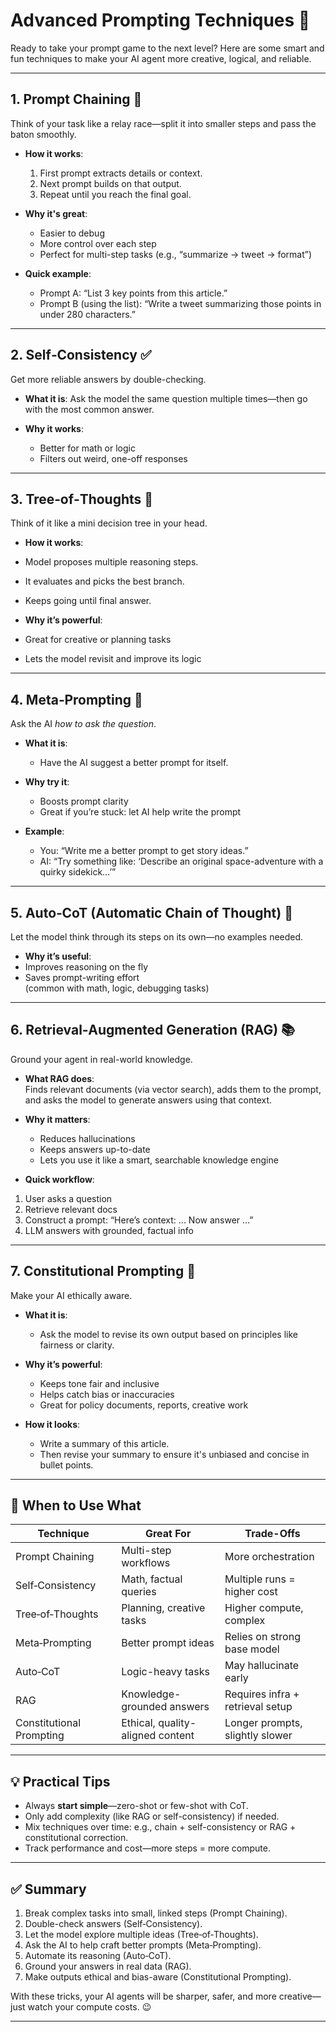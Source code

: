 # Advanced Prompting Techniques 🚀

Ready to take your prompt game to the next level? Here are some smart and fun techniques to make your AI agent more creative, logical, and reliable.

---

## 1. Prompt Chaining 🔗

Think of your task like a relay race—split it into smaller steps and pass the baton smoothly.

- **How it works**:  
  1. First prompt extracts details or context.  
  2. Next prompt builds on that output.  
  3. Repeat until you reach the final goal.

- **Why it's great**:  
  - Easier to debug  
  - More control over each step  
  - Perfect for multi-step tasks (e.g., “summarize → tweet → format”)  
 

- **Quick example**:  
    - Prompt A: “List 3 key points from this article.”
    - Prompt B (using the list): “Write a tweet summarizing those points in under 280 characters.”


---

## 2. Self‑Consistency ✅

Get more reliable answers by double-checking.

- **What it is**: Ask the model the same question multiple times—then go with the most common answer.

- **Why it works**:  
    - Better for math or logic  
    - Filters out weird, one-off responses  

---

## 3. Tree‑of‑Thoughts 🌳

Think of it like a mini decision tree in your head.

- **How it works**:  
- Model proposes multiple reasoning steps.  
- It evaluates and picks the best branch.  
- Keeps going until final answer.

- **Why it’s powerful**:  
- Great for creative or planning tasks  
- Lets the model revisit and improve its logic  

---

## 4. Meta‑Prompting 🧠

Ask the AI *how to ask the question*.

- **What it is**:  
   - Have the AI suggest a better prompt for itself.

- **Why try it**:  
    - Boosts prompt clarity  
    - Great if you’re stuck: let AI help write the prompt  

- **Example**:  
    - You: “Write me a better prompt to get story ideas.”
    - AI: “Try something like: ‘Describe an original space-adventure with a quirky sidekick…’”


---

## 5. Auto‑CoT (Automatic Chain of Thought) 🤔

Let the model think through its steps on its own—no examples needed.

- **Why it’s useful**:  
- Improves reasoning on the fly  
- Saves prompt-writing effort  
(common with math, logic, debugging tasks)

---

## 6. Retrieval‑Augmented Generation (RAG) 📚

Ground your agent in real-world knowledge.

- **What RAG does**:  
Finds relevant documents (via vector search), adds them to the prompt, and asks the model to generate answers using that context.

- **Why it matters**:  
    - Reduces hallucinations  
    - Keeps answers up-to-date  
    - Lets you use it like a smart, searchable knowledge engine  


- **Quick workflow**:  
1. User asks a question  
2. Retrieve relevant docs  
3. Construct a prompt: “Here’s context: ... Now answer …”  
4. LLM answers with grounded, factual info

---

## 7. Constitutional Prompting 🧭

Make your AI ethically aware.

- **What it is**:  
    - Ask the model to revise its own output based on principles like fairness or clarity.

- **Why it’s powerful**:  
    - Keeps tone fair and inclusive  
    - Helps catch bias or inaccuracies  
    - Great for policy documents, reports, creative work

- **How it looks**:  
   - Write a summary of this article.
    - Then revise your summary to ensure it's unbiased and concise in bullet points.


---

## 🧠 When to Use What

| Technique               | Great For                          | Trade-Offs                       |
|-------------------------|------------------------------------|----------------------------------|
| Prompt Chaining         | Multi-step workflows               | More orchestration               |
| Self‑Consistency         | Math, factual queries             | Multiple runs = higher cost      |
| Tree‑of‑Thoughts         | Planning, creative tasks          | Higher compute, complex         |
| Meta‑Prompting           | Better prompt ideas               | Relies on strong base model     |
| Auto‑CoT                 | Logic-heavy tasks                 | May hallucinate early           |
| RAG                      | Knowledge-grounded answers        | Requires infra + retrieval setup|
| Constitutional Prompting | Ethical, quality-aligned content | Longer prompts, slightly slower|

---

## 💡 Practical Tips

- Always **start simple**—zero-shot or few-shot with CoT.
- Only add complexity (like RAG or self-consistency) if needed.
- Mix techniques over time: e.g., chain + self-consistency or RAG + constitutional correction.
- Track performance and cost—more steps = more compute.

---

## ✅ Summary

1. Break complex tasks into small, linked steps (Prompt Chaining).  
2. Double-check answers (Self‑Consistency).  
3. Let the model explore multiple ideas (Tree‑of‑Thoughts).  
4. Ask the AI to help craft better prompts (Meta‑Prompting).  
5. Automate its reasoning (Auto‑CoT).  
6. Ground your answers in real data (RAG).  
7. Make outputs ethical and bias-aware (Constitutional Prompting).

With these tricks, your AI agents will be sharper, safer, and more creative—just watch your compute costs. 😉

---

